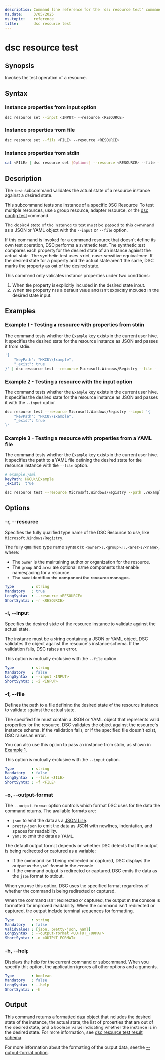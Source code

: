 ```yaml
---
description: Command line reference for the 'dsc resource test' command
ms.date:     3/05/2025
ms.topic:    reference
title:       dsc resource test
---
```


# dsc resource test

## Synopsis

Invokes the test operation of a resource.

## Syntax

### Instance properties from input option

```sh
dsc resource set --input <INPUT> --resource <RESOURCE>
```

### Instance properties from file

```sh
dsc resource set --file <FILE> --resource <RESOURCE>
```

### Instance properties from stdin

```sh
cat <FILE> | dsc resource set [Options] --resource <RESOURCE> --file -
```

## Description

The `test` subcommand validates the actual state of a resource instance against a desired state.

This subcommand tests one instance of a specific DSC Resource. To test multiple resources, use a
group resource, adapter resource, or the [dsc config test][01] command.

The desired state of the instance to test must be passed to this command as a JSON or YAML object
with the `--input` or `--file` option.

If this command is invoked for a command resource that doesn't define its own test operation, DSC
performs a synthetic test. The synthetic test compares each property for the desired state of an
instance against the actual state. The synthetic test uses strict, case-sensitive equivalence. If
the desired state for a property and the actual state aren't the same, DSC marks the property as
out of the desired state.

This command only validates instance properties under two conditions:

1. When the property is explicitly included in the desired state input.
1. When the property has a default value and isn't explicitly included in the desired state input.

## Examples

### Example 1 - Testing a resource with properties from stdin

<a id="example-1"></a>

The command tests whether the `Example` key exists in the current user hive. It specifies the
desired state for the resource instance as JSON and passes it from stdin.

```sh
'{
    "keyPath": "HKCU\\Example",
    "_exist": true
}' | dsc resource test --resource Microsoft.Windows/Registry --file -
```

### Example 2 - Testing a resource with the input option

<a id="example-2"></a>

The command tests whether the `Example` key exists in the current user hive. It specifies the
desired state for the resource instance as JSON and passes it with the `--input` option.

```sh
dsc resource test --resource Microsoft.Windows/Registry --input '{
    "keyPath": "HKCU\\Example",
    "_exist": true
}'
```

### Example 3 - Testing a resource with properties from a YAML file

<a id="example-3"></a>

The command tests whether the `Example` key exists in the current user hive. It specifies the path
to a YAML file defining the desired state for the resource instance with the `--file` option.

```yaml
# example.yaml
keyPath: HKCU\\Example
_exist:  true
```

```sh
dsc resource test --resource Microsoft.Windows/Registry --path ./example.yaml
```

## Options

### -r, --resource

<a id="-r"></a>
<a id="--resource"></a>

Specifies the fully qualified type name of the DSC Resource to use, like
`Microsoft.Windows/Registry`.

The fully qualified type name syntax is: `<owner>[.<group>][.<area>]/<name>`, where:

- The `owner` is the maintaining author or organization for the resource.
- The `group` and `area` are optional name components that enable namespacing for a resource.
- The `name` identifies the component the resource manages.

```yaml
Type        : string
Mandatory   : true
LongSyntax  : --resource <RESOURCE>
ShortSyntax : -r <RESOURCE>
```

### -i, --input

<a id="-i"></a>
<a id="--input"></a>

Specifies the desired state of the resource instance to validate against the actual state.

The instance must be a string containing a JSON or YAML object. DSC validates the object against
the resource's instance schema. If the validation fails, DSC raises an error.

This option is mutually exclusive with the `--file` option.

```yaml
Type        : string
Mandatory   : false
LongSyntax  : --input <INPUT>
ShortSyntax : -i <INPUT>
```

### -f, --file

<a id="-f"></a>
<a id="--file"></a>

Defines the path to a file defining the desired state of the resource instance to validate against
the actual state.

The specified file must contain a JSON or YAML object that represents valid properties for the
resource. DSC validates the object against the resource's instance schema. If the validation fails,
or if the specified file doesn't exist, DSC raises an error.

You can also use this option to pass an instance from stdin, as shown in [Example 1](#example-1).

This option is mutually exclusive with the `--input` option.

```yaml
Type        : string
Mandatory   : false
LongSyntax  : --file <FILE>
ShortSyntax : -f <FILE>
```

### -o, --output-format

<a id="-o"></a>
<a id="--output-format"></a>

The `--output-format` option controls which format DSC uses for the data the command returns. The
available formats are:

- `json` to emit the data as a [JSON Line][aa].
- `pretty-json` to emit the data as JSON with newlines, indentation, and spaces for readability.
- `yaml` to emit the data as YAML.

The default output format depends on whether DSC detects that the output is being redirected or
captured as a variable:

- If the command isn't being redirected or captured, DSC displays the output as the `yaml` format
  in the console.
- If the command output is redirected or captured, DSC emits the data as the `json` format to
  stdout.

When you use this option, DSC uses the specified format regardless of whether the command is being
redirected or captured.

When the command isn't redirected or captured, the output in the console is formatted for improved
readability. When the command isn't redirected or captured, the output include terminal sequences
for formatting.

```yaml
Type        : string
Mandatory   : false
ValidValues : [json, pretty-json, yaml]
LongSyntax  : --output-format <OUTPUT_FORMAT>
ShortSyntax : -o <OUTPUT_FORMAT>
```

[aa]: https://jsonlines.org/

### -h, --help

<a id="-h"></a>
<a id="--help"></a>

Displays the help for the current command or subcommand. When you specify this option, the
application ignores all other options and arguments.

```yaml
Type        : boolean
Mandatory   : false
LongSyntax  : --help
ShortSyntax : -h
```

## Output

This command returns a formatted data object that includes the desired state of the instance, the
actual state, the list of properties that are out of the desired state, and a boolean value
indicating whether the instance is in the desired state. For more information, see
[dsc resource test result schema][02].

For more information about the formatting of the output data, see the
[--output-format option](#--output-format).

[01]: ../config/test.md
[02]: ../../schemas/outputs/resource/test.md
